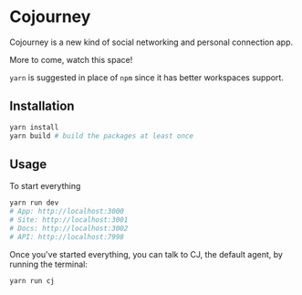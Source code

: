 # Cojourney

Cojourney is a new kind of social networking and personal connection app.

More to come, watch this space!

`yarn` is suggested in place of `npm` since it has better workspaces support.

## Installation

```bash
yarn install
yarn build # build the packages at least once
```

## Usage

To start everything
```bash
yarn run dev
# App: http://localhost:3000
# Site: http://localhost:3001
# Docs: http://localhost:3002
# API: http://localhost:7998
```

Once you've started everything, you can talk to CJ, the default agent, by running the terminal: 
```bash
yarn run cj
```